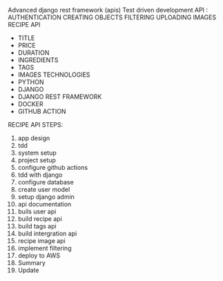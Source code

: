 Advanced django rest framework (apis)
Test driven development 
API :
AUTHENTICATION
CREATING OBJECTS
FILTERING
UPLOADING IMAGES
RECIPE API
  - TITLE
  - PRICE
  - DURATION
  - INGREDIENTS
  - TAGS
  - IMAGES
TECHNOLOGIES
  - PYTHON
  - DJANGO
  - DJANGO REST FRAMEWORK
  - DOCKER
  - GITHUB ACTION
  
 RECIPE API STEPS:
 
   1. app design
  2. tdd
  3. system setup
  4. project setup
  5. configure github actions
  6. tdd with django
  7. configure database
  8. create user model
  9. setup django admin
  10. api documentation
  11. buils user api
  12. build recipe api
  13. build tags api
  14. build intergration api
  15. recipe image api
  16. implement filtering
  17. deploy to AWS
  18. Summary
  19. Update
  
